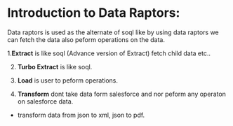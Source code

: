# Introduction to Data Raptors:
<p>Data raptors is used as the alternate of soql like by using data raptors we can fetch the data also peform operations on the data.</p>

1.<b>Extract</b>  is like soql (Advance version of Extract) fetch child data etc..

2. <b>Turbo Extract</b> is like soql.

3. <b>Load</b> is user to peform operations.

4. <b>Transform</b> dont take data form salesforce and nor peform any operaton on salesforce data.
 - transform data from json to xml, json to pdf.

